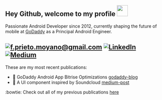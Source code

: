 ## Hey Github, welcome to my profile <img src="https://raw.githubusercontent.com/MartinHeinz/MartinHeinz/master/wave.gif" width="35px">

Passionate Android Developer since 2012, currently shaping the future of mobile at [GoDaddy] as a Principal Android Engineer.

<a href="mailto:f.prieto.moyano@gmail.com">![f.prieto.moyano@gmail.com](https://img.shields.io/badge/Gmail-D14836?style=for-the-badge&logo=gmail&logoColor=white)</a> <a href="https://www.linkedin.com/in/fernando-prieto-moyano-a7206b46/">![LinkedIn](https://img.shields.io/badge/LinkedIn-0077B5?style=for-the-badge&logo=linkedin&logoColor=white)</a> <a href="https://f-prieto-moyano.medium.com">![Medium](https://img.shields.io/badge/Medium-12100E?style=for-the-badge&logo=medium&logoColor=white)</a>
---

These are my most recent publications:
- :memo: GoDaddy Android App Bitrise Optimizations [godaddy-blog]
- :memo: A UI component inspired by Soundcloud [medium-post]


:bowtie: Check out all of my previous publications [here](./publications.md) 

[GoDaddy]: https://www.godaddy.com
[godaddy-blog]: https://www.godaddy.com/resources/news/godaddy-android-app-bitrise-optimizations
[medium-post]: https://medium.com/@f-prieto-moyano/a-ui-component-inspired-by-soundcloud-5e698f79573e

